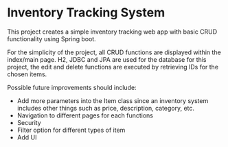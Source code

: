 # Inventory Tracking System

This project creates a simple inventory tracking web app with basic CRUD functionality using Spring boot. 


For the simplicity of the project, all CRUD functions are displayed within the index/main page.
H2, JDBC and JPA are used for the database for this project, the edit and delete functions are executed by retrieving IDs for the chosen items.

Possible future improvements should include:
+ Add more parameters into the Item class since an inventory system includes other things such as price, description, category, etc.
+ Navigation to different pages for each functions
+ Security 
+ Filter option for different types of item
+ Add UI
